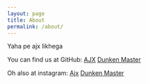 ```yaml
---
layout: page
title: About
permalink: /about/
---
```


Yaha pe ajx likhega

You can find us at  GitHub:
[AJX](https://github.com/ajax_711)
[Dunken Master](https://github.com/sanshay)

Oh also at instagram:
[Ajx](https://instagram.com/ajax_711)
[Dunken Master](https://instagram.com/dunkenmaster.1)


